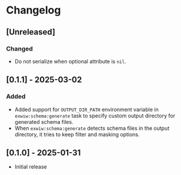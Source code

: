 # Changelog

## [Unreleased]

### Changed

- Do not serialize when optional attribute is `nil`.

## [0.1.1] - 2025-03-02

### Added

- Added support for `OUTPUT_DIR_PATH` environment variable in `exwiw:schema:generate` task to specify custom output directory for generated schema files.
- When `exwiw:schema:generate` detects schema files in the output directory, it tries to keep filter and masking options.

## [0.1.0] - 2025-01-31

- Initial release

